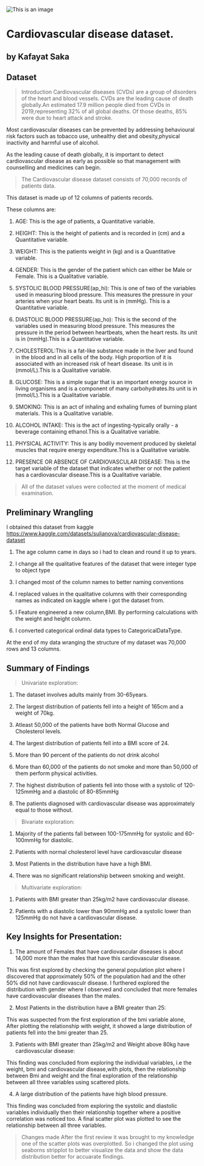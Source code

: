 ![This is an image](https://gladstone.org/sites/default/files/styles/news_node/public/news-events/cardiovascular-banner.jpg?itok=vXmdJMn_)


# Cardiovascular disease dataset.
## by Kafayat Saka


## Dataset
 > Introduction 
 > Cardiovascular diseases (CVDs) are a group of disorders of the heart and blood vessels. CVDs are the leading cause of death globally.An estimated 17.9 million people died from CVDs in 2019,representing 32% of all global deaths. Of those deaths, 85% were due to heart attack and stroke.

   Most cardiovascular diseases can be prevented by addressing behavioural risk factors such as tobacco use, unhealthy diet and obesity,physical inactivity and harmful use of alcohol.
     
   As the leading cause of death globally, it is important to detect cardiovascular disease as early as possible so that management with counselling and medicines can begin.
   
   > The Cardiovascular disease dataset consists of 70,000 records of patients data.    
   
   This dataset is made up of 12 columns of patients records. 
   
   These columns are:
   
   1) AGE: This is the age of patients, a Quantitative variable.
   
   2) HEIGHT: This is the height of patients and is recorded in (cm) and a Quantitative variable.
   
   3) WEIGHT: This is the patients weight in (kg) and is a Quantitative variable.
   
   4) GENDER: This is the gender of the patient which can either be Male or Female. This is a Qualitative variable.
   
   5) SYSTOLIC BLOOD PRESSURE(ap_hi): This is one of two of the variables used in measuring blood pressure. This measures the pressure in your arteries when your heart beats. Its unit is in (mmHg). This is a Quantitative variable.
   
   6) DIASTOLIC BLOOD PRESSURE(ap_ho): This is the second of the variables used in measuring blood pressure. This measures the pressure in the period between heartbeats, when the heart rests. Its unit is in (mmHg).This is a Quantitative variable.
   
   7) CHOLESTEROL:This is a fat-like substance made in  the liver and found in the blood and in all cells of the body. High proportion of it is associated with an increased risk of heart disease. Its unit is in (mmol/L).This is a Qualitative variable.
   
   8) GLUCOSE: This is a simple sugar that is an important energy source in living organisms and is a component of many carbohydrates.Its unit is in (mmol/L).This is a Qualitative variable.
   
   9) SMOKING: This is an act of inhaling and exhaling fumes of burning plant materials. This is a Qualitative variable.
   
   10) ALCOHOL INTAKE: This is the act of ingesting-typically orally - a beverage containing ethanol.This is a Qualitative variable.
   
   11) PHYSICAL ACTIVITY: This is any bodily movement produced by skeletal muscles that require energy expenditure.This is a Qualitative variable.
   
   12) PRESENCE OR ABSENCE OF CARDIOVASCULAR DISEASE: This is the target variable of the dataset that indicates whether or not the patient has a cardiovascular disease.This is a Qualitative variable.
   
   >All of the dataset values were collected at the moment of medical examination.

## Preliminary Wrangling
   I obtained this dataset from kaggle https://www.kaggle.com/datasets/sulianova/cardiovascular-disease-dataset 

1) The age column came in days so i had to clean and round it up to years.

2) I change all the qualitative features of the dataset that were integer type to object type

3) I changed most of the column names to better naming conventions

4) I replaced values in the qualitative columns with their corresponding names as indicated on kaggle where i got the dataset from.

5) I Feature engineered a new column,BMI. By performing calculations with the weight and height column.

6) I converted categorical ordinal data types to CategoricalDataType.

At the end of my data wranging the structure of my dataset was 70,000 rows and 13 columns.

## Summary of Findings

> Univariate exploration:

 1) The dataset involves adults mainly from 30-65years.

 2) The largest distribution of patients fell into a height of 165cm and a weight of 70kg.

 3) Atleast 50,000 of the patients have both Normal Glucose and Cholesterol levels.

 4) The largest distribution of patients fell into a BMI score of 24.

 5) More than 90 percent of the patients do not drink alcohol

 6) More than 60,000 of the patients do not smoke and more than 50,000 of them perform physical activities.

 7) The highest distribution of patients fell into those with a systolic of 120-125mmHg and a diastolic of 80-85mmHg

 8) The patients diagnosed with cardiovascular disease was approximately equal to those without.

> Bivariate exploration:

 1) Majority of the patients fall between 100-175mmHg for systolic and 60-100mmHg for diastolic.

 2) Patients with normal cholesterol level have cardiovascular disease

 3) Most Patients in the distribution have have a high BMI.
 
 4) There was no significant relationship between smoking and weight.

> Multivariate exploration:

 1) Patients with BMI greater than 25kg/m2 have cardiovascular disease.

 2) Patients with a diastolic lower than 90mmHg and a systolic lower than 125mmHg do not have a cardiovascular disease.

## Key Insights for Presentation:

 1) The amount of Females that have cardiovascular diseases is about 14,000 more than the males that have this cardiovascular disease. 

 This was first explored by checking the general population plot where I discovered that approximately 50% of the population had and the other 50% did not have cardiovasculr disease. I furthered explored the distribution with gender where I observed and concluded that more females have cardiovascular diseases than the males.


 2) Most Patients in the distribution have a BMI greater than 25: 
 
   This was suspected from the first exploration of the bmi variable alone, After plotting the relationship with weight, it showed a large distribution of patients fell into the bmi greater than 25.

 3) Patients with BMI greater than 25kg/m2 and Weight above 80kg have cardiovascular disease:

This finding was concluded from exploring the individual variables, i.e the weight, bmi and cardiovascular disease,with plots, then the relationship between Bmi and weight and the final exploration of the relationship between all three variables using scattered plots.

  4) A large distribution of the patients have high blood pressure.

This finding was concluded from exploring the systolic and diastolic variables individually then their relationship together where a positive correlation was noticed too. A final scatter plot was plotted to see the relationship between all three variables.

> Changes made
 After the first review it was brought to my knowledge one of the scatter plots was overplotted. So i changed the plot using seaborns stripplot to better visualize the data and show the data distribution better for accuarate findings.
